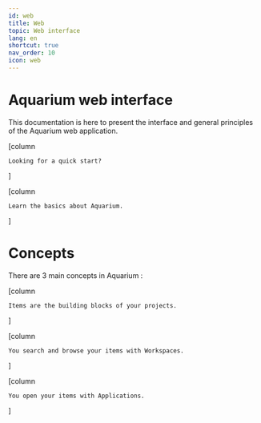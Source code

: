 ```yaml
---
id: web
title: Web
topic: Web interface
lang: en
shortcut: true
nav_order: 10
icon: web
---
```


# Aquarium web interface

This documentation is here to present the interface and general principles of the Aquarium web application.

[column
```card [<span class="aq-icon">rocket_launch</span> Quick start](./quickstart/manager.md)
Looking for a quick start?
```
]

[column
```card [<span class="aq-icon">flag</span> Introduction](./introduction/index.md)
Learn the basics about Aquarium.
```
]


# Concepts

There are 3 main concepts in Aquarium :


[column
```card [<span class="aq-icon">category</span> Items](./items/index.md)
Items are the building blocks of your projects.
```
]

[column
```card [<span class="aq-icon">chrome_reader_mode</span> Workspaces](./workspaces/index.md)
You search and browse your items with Workspaces.
```
]

[column
```card [<span class="aq-icon">apps</span> Applications](./applications/index.md)
You open your items with Applications.
```
]